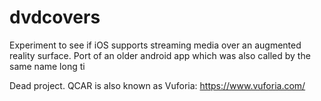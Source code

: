 # dvdcovers
Experiment to see if iOS supports streaming media over an augmented reality surface. Port of an older android app which was also called by the same name long ti

Dead project. QCAR is also known as Vuforia: https://www.vuforia.com/
